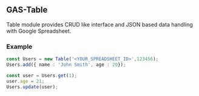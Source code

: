 ## GAS-Table
Table module provides CRUD like interface and JSON based data handling with Google Spreadsheet.

### Example
```TypeScript
const Users = new Table('<YOUR_SPREADSHEET_ID>',123456);
Users.add({ name : 'John Smith', age : 20});

const user = Users.get(1);
user.age = 21;
Users.update(user);
```
